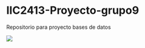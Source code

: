 # IIC2413-Proyecto-grupo9
Repositorio para proyecto bases de datos 
<p>
  <img src=https://img.shields.io/badge/license-GPL--3.0-blue.svg>
</p>
